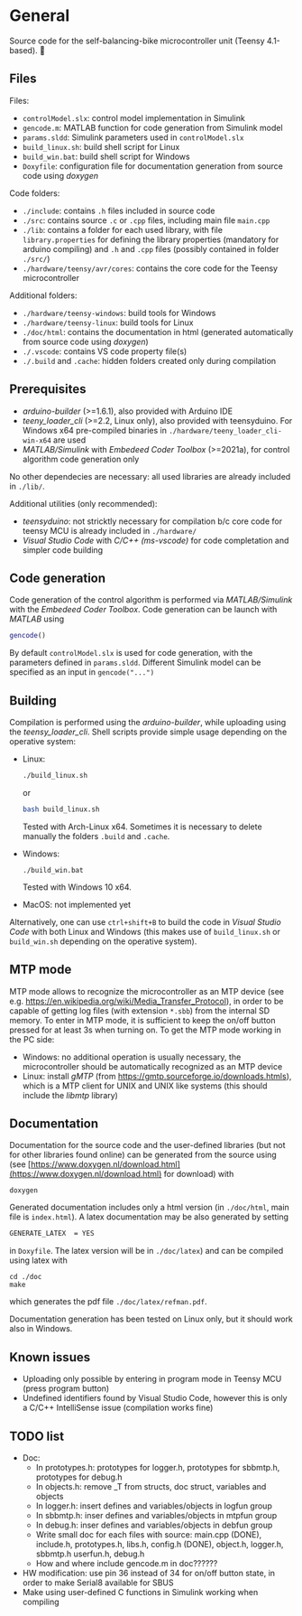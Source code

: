 # General

Source code for the self-balancing-bike microcontroller unit (Teensy 4.1-based). 🚀️

## Files

Files:

* `controlModel.slx`: control model implementation in Simulink
* `gencode.m`: MATLAB function for code generation from Simulink model
* `params.sldd`: Simulink parameters used in `controlModel.slx`
* `build_linux.sh`: build shell script for Linux
* `build_win.bat`: build shell script for Windows
* `Doxyfile`: configuration file for documentation generation from source code using *doxygen*

Code folders:

* `./include`: contains `.h` files included in source code
* `./src`: contains source `.c` or `.cpp` files, including main file `main.cpp`
* `./lib`: contains a folder for each used library, with file `library.properties` for defining the library properties (mandatory for arduino compiling) and `.h` and `.cpp` files (possibly contained in folder `./src/`)
* `./hardware/teensy/avr/cores`: contains the core code for the Teensy microcontroller

Additional folders:

* `./hardware/teensy-windows`: build tools for Windows
* `./hardware/teensy-linux`: build tools for Linux
* `./doc/html`: contains the documentation in html (generated automatically from source code using *doxygen*)
* `./.vscode`: contains VS code property file(s)
* `./.build` and `.cache`: hidden folders created only during compilation

## Prerequisites

* *arduino-builder* (>=1.6.1), also provided with Arduino IDE
* *teeny_loader_cli* (>=2.2, Linux only), also provided with teensyduino. For Windows x64 pre-compiled binaries in `./hardware/teeny_loader_cli-win-x64` are used
* *MATLAB/Simulink* with *Embedeed Coder Toolbox* (>=2021a), for control algorithm code generation only

No other dependecies are necessary: all used libraries are already included in `./lib/`.

Additional utilities (only recommended):

* *teensyduino*: not stricktly necessary for compilation b/c core code for teensy MCU is already included in `./hardware/`
* *Visual Studio Code* with *C/C++ (ms-vscode)* for code completation and simpler code building

## Code generation

Code generation of the control algorithm is performed via *MATLAB/Simulink* with the *Embedeed Coder Toolbox*. Code generation can be launch with *MATLAB* using

```MATLAB
gencode()
```

By default `controlModel.slx` is used for code generation, with the parameters defined in `params.sldd`. Different Simulink model can be specified as an input in `gencode("...")`

## Building

Compilation is performed using the *arduino-builder*, while uploading using the *teensy_loader_cli*. Shell scripts provide simple usage depending on the operative system:

* Linux:

  ```bash
  ./build_linux.sh
  ```

  or

  ```bash
  bash build_linux.sh
  ```

  Tested with Arch-Linux x64. Sometimes it is necessary to delete manually the folders `.build` and `.cache`.
* Windows:

  ```batch
  ./build_win.bat
  ```

  Tested with Windows 10 x64.
* MacOS: not implemented yet

Alternatively, one can use `ctrl+shift+B` to build the code in *Visual Studio Code* with both Linux and Windows (this makes use of `build_linux.sh` or `build_win.sh` depending on the operative system).

## MTP mode

MTP mode allows to recognize the microcontroller as an MTP device (see e.g. <https://en.wikipedia.org/wiki/Media_Transfer_Protocol>), in order to be capable of getting log files (with extension `*.sbb`) from the internal SD memory. 
To enter in MTP mode, it is sufficient to keep the on/off button pressed for at least 3s when turning on. To get the MTP mode working in the PC side:

* Windows: no additional operation is usually necessary, the microcontroller should be automatically recognized as an MTP device
* Linux: install *gMTP* (from <https://gmtp.sourceforge.io/downloads.htmls>), which is a MTP client for UNIX and UNIX like systems (this should include the *libmtp* library)

## Documentation

Documentation for the source code and the user-defined libraries (but not for other libraries found online) can be generated from the source using (see [https://www.doxygen.nl/download.html](https://www.doxygen.nl/download.html) for download) with

```shell
doxygen
```

Generated documentation includes only a html version (in `./doc/html`, main file is `index.html`). A latex documentation may be also generated by setting 

```doxygen
GENERATE_LATEX  = YES
```

in `Doxyfile`. The latex version will be in `./doc/latex`) and can be compiled using latex with 

```shell
cd ./doc
make
```

which generates the pdf file `./doc/latex/refman.pdf`.

Documentation generation has been tested on Linux only, but it should work also in Windows.

## Known issues

* Uploading only possible by entering in program mode in Teensy MCU (press program button)
* Undefined identifiers found by Visual Studio Code, however this is only a C/C++ IntelliSense issue (compilation works fine)

## TODO list

* Doc:
  - In prototypes.h: prototypes for logger.h, prototypes for sbbmtp.h, prototypes for debug.h
  - In objects.h: remove _T from structs, doc struct, variables and objects
  - In logger.h: insert defines and variables/objects in logfun group
  - In sbbmtp.h: inser defines and variables/objects in mtpfun group
  - In debug.h: inser defines and variables/objects in debfun group
  - Write small doc for each files with source: main.cpp (DONE), include.h, prototypes.h, libs.h, config.h (DONE), object.h, logger.h, sbbmtp.h userfun.h, debug.h
  - How and where include gencode.m in doc??????
* HW modification: use pin 36 instead of 34 for on/off button state, in order to make Serial8 available for SBUS
* Make using user-defined C functions in Simulink working when compiling